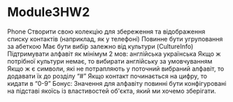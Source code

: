 # Module3HW2
 Phone
Створити свою колекцію для збереження та відображення списку контактів (наприклад, як у телефоні)
Повинне бути угруповання за абеткою
Має бути вибір залежно від культури (CultureInfo)
Підтримувати алфавіт як мінімум 2 мов:
англійська
українська
Якщо ж потрібної культури немає, то вибирати англійську за умовчуванням
Якщо ж є символи, які не потрапляють у поточний вибраний алфавіт, то додавати їх до розділу “#”
Якщо контакт починається на цифру, то кидати в “0-9”
Бонус: Значення для алфавіту повинні бути конфігуровані на підставі якоїсь із властивостей об'єкта, який ми хочемо зберігати.
